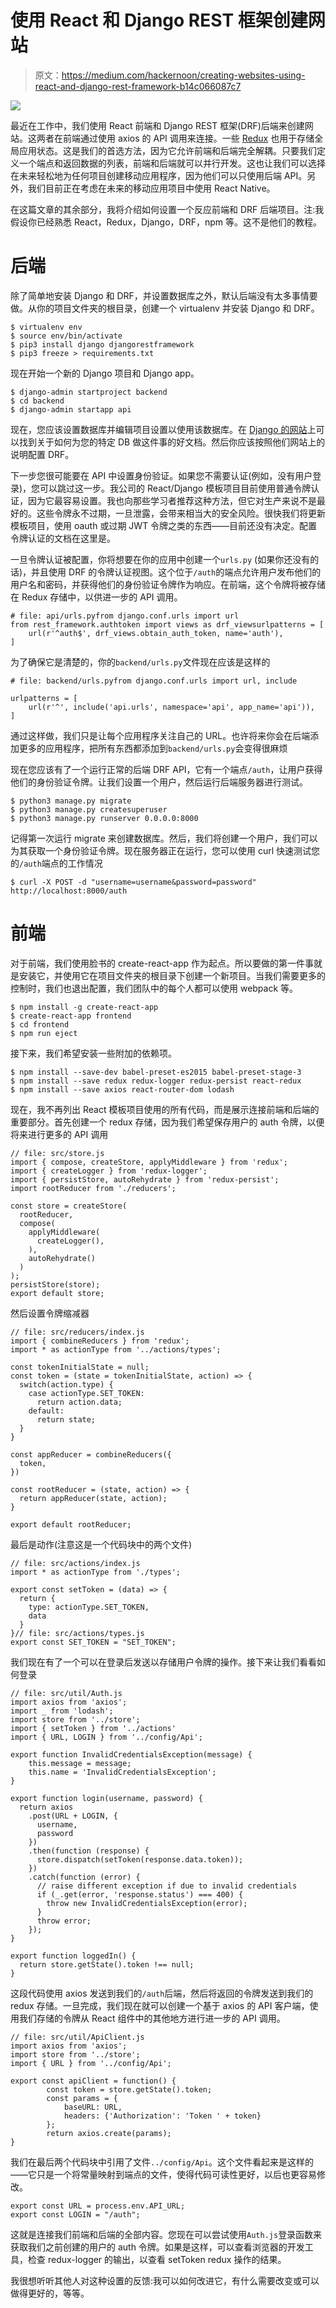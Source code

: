 # 使用 React 和 Django REST 框架创建网站

> 原文：<https://medium.com/hackernoon/creating-websites-using-react-and-django-rest-framework-b14c066087c7>

![](img/53cf19e479c9b3db6f2128d1d1454d1a.png)

最近在工作中，我们使用 React 前端和 Django REST 框架(DRF)后端来创建网站。这两者在前端通过使用 axios 的 API 调用来连接。一些 [Redux](https://hackernoon.com/tagged/redux) 也用于存储全局应用状态。这是我们的首选方法，因为它允许前端和后端完全解耦。只要我们定义一个端点和返回数据的列表，前端和后端就可以并行开发。这也让我们可以选择在未来轻松地为任何项目创建移动应用程序，因为他们可以只使用后端 API。另外，我们目前正在考虑在未来的移动应用项目中使用 React Native。

在这篇文章的其余部分，我将介绍如何设置一个反应前端和 DRF 后端项目。注:我假设你已经熟悉 React，Redux，Django，DRF，npm 等。这不是他们的教程。

# 后端

除了简单地安装 Django 和 DRF，并设置数据库之外，默认后端没有太多事情要做。从你的项目文件夹的根目录，创建一个 virtualenv 并安装 Django 和 DRF。

```
$ virtualenv env
$ source env/bin/activate
$ pip3 install django djangorestframework
$ pip3 freeze > requirements.txt
```

现在开始一个新的 Django 项目和 Django app。

```
$ django-admin startproject backend
$ cd backend
$ django-admin startapp api
```

现在，您应该设置数据库并编辑项目设置以使用该数据库。在 [Django 的网站](https://docs.djangoproject.com/en/1.11/topics/install/#get-your-database-running)上可以找到关于如何为您的特定 DB 做这件事的好文档。然后你应该按照他们网站上的说明配置 DRF。

下一步您很可能要在 API 中设置身份验证。如果您不需要认证(例如，没有用户登录)，您可以跳过这一步。我公司的 React/Django 模板项目目前使用普通令牌认证，因为它最容易设置。我也向那些学习者推荐这种方法，但它对生产来说不是最好的。这些令牌永不过期，一旦泄露，会带来相当大的安全风险。很快我们将更新模板项目，使用 oauth 或过期 JWT 令牌之类的东西——目前还没有决定。配置令牌认证的文档在这里是。

一旦令牌认证被配置，你将想要在你的应用中创建一个`urls.py` (如果你还没有的话)，并且使用 DRF 的令牌认证视图。这个位于`/auth`的端点允许用户发布他们的用户名和密码，并获得他们的身份验证令牌作为响应。在前端，这个令牌将被存储在 Redux 存储中，以供进一步的 API 调用。

```
# file: api/urls.pyfrom django.conf.urls import url
from rest_framework.authtoken import views as drf_viewsurlpatterns = [
    url(r'^auth$', drf_views.obtain_auth_token, name='auth'),
]
```

为了确保它是清楚的，你的`backend/urls.py`文件现在应该是这样的

```
# file: backend/urls.pyfrom django.conf.urls import url, include

urlpatterns = [
    url(r'^', include('api.urls', namespace='api', app_name='api')),
]
```

通过这样做，我们只是让每个应用程序关注自己的 URL。也许将来你会在后端添加更多的应用程序，把所有东西都添加到`backend/urls.py`会变得很麻烦

现在您应该有了一个运行正常的后端 DRF API，它有一个端点`/auth`，让用户获得他们的身份验证令牌。让我们设置一个用户，然后运行后端服务器进行测试。

```
$ python3 manage.py migrate
$ python3 manage.py createsuperuser
$ python3 manage.py runserver 0.0.0.0:8000
```

记得第一次运行 migrate 来创建数据库。然后，我们将创建一个用户，我们可以为其获取一个身份验证令牌。现在服务器正在运行，您可以使用 curl 快速测试您的`/auth`端点的工作情况

```
$ curl -X POST -d "username=username&password=password" http://localhost:8000/auth
```

# 前端

对于前端，我们使用脸书的 create-react-app 作为起点。所以要做的第一件事就是安装它，并使用它在项目文件夹的根目录下创建一个新项目。当我们需要更多的控制时，我们也退出配置，我们团队中的每个人都可以使用 webpack 等。

```
$ npm install -g create-react-app
$ create-react-app frontend
$ cd frontend
$ npm run eject
```

接下来，我们希望安装一些附加的依赖项。

```
$ npm install --save-dev babel-preset-es2015 babel-preset-stage-3
$ npm install --save redux redux-logger redux-persist react-redux
$ npm install --save axios react-router-dom lodash
```

现在，我不再列出 React 模板项目使用的所有代码，而是展示连接前端和后端的重要部分。首先创建一个 redux 存储，因为我们希望保存用户的 auth 令牌，以便将来进行更多的 API 调用

```
// file: src/store.js
import { compose, createStore, applyMiddleware } from 'redux';
import { createLogger } from 'redux-logger';
import { persistStore, autoRehydrate } from 'redux-persist';
import rootReducer from './reducers';

const store = createStore(
  rootReducer,
  compose(
    applyMiddleware(
      createLogger(),
    ),
    autoRehydrate()
  )
);
persistStore(store);
export default store;
```

然后设置令牌缩减器

```
// file: src/reducers/index.js
import { combineReducers } from 'redux';
import * as actionType from '../actions/types';

const tokenInitialState = null;
const token = (state = tokenInitialState, action) => {
  switch(action.type) {
    case actionType.SET_TOKEN:
      return action.data;
    default:
      return state;
  }
}

const appReducer = combineReducers({
  token,
})

const rootReducer = (state, action) => {
  return appReducer(state, action);
}

export default rootReducer;
```

最后是动作(注意这是一个代码块中的两个文件)

```
// file: src/actions/index.js
import * as actionType from './types';

export const setToken = (data) => {
  return {
    type: actionType.SET_TOKEN,
    data
  }
}// file: src/actions/types.js
export const SET_TOKEN = "SET_TOKEN";
```

我们现在有了一个可以在登录后发送以存储用户令牌的操作。接下来让我们看看如何登录

```
// file: src/util/Auth.js
import axios from 'axios';
import _ from 'lodash';
import store from '../store';
import { setToken } from '../actions'
import { URL, LOGIN } from '../config/Api';

export function InvalidCredentialsException(message) {
    this.message = message;
    this.name = 'InvalidCredentialsException';
}

export function login(username, password) {
  return axios
    .post(URL + LOGIN, {
      username,
      password
    })
    .then(function (response) {
      store.dispatch(setToken(response.data.token));
    })
    .catch(function (error) {
      // raise different exception if due to invalid credentials
      if (_.get(error, 'response.status') === 400) {
        throw new InvalidCredentialsException(error);
      }
      throw error;
    });
}

export function loggedIn() {
  return store.getState().token !== null;
}
```

这段代码使用 axios 发送到我们的`/auth`后端，然后将返回的令牌发送到我们的 redux 存储。一旦完成，我们现在就可以创建一个基于 axios 的 API 客户端，使用我们存储的令牌从 React 组件中的其他地方进行进一步的 API 调用。

```
// file: src/util/ApiClient.js
import axios from 'axios';
import store from '../store';
import { URL } from '../config/Api';

export const apiClient = function() {
        const token = store.getState().token;
        const params = {
            baseURL: URL,
            headers: {'Authorization': 'Token ' + token}
        };
        return axios.create(params);
}
```

我们在最后两个代码块中引用了文件`../config/Api`。这个文件看起来是这样的——它只是一个将常量映射到端点的文件，使得代码可读性更好，以后也更容易修改。

```
export const URL = process.env.API_URL;
export const LOGIN = "/auth";
```

这就是连接我们前端和后端的全部内容。您现在可以尝试使用`Auth.js`登录函数来获取我们之前创建的用户的 auth 令牌。如果是这样，可以查看浏览器的开发工具，检查 redux-logger 的输出，以查看 setToken redux 操作的结果。

我很想听听其他人对这种设置的反馈:我可以如何改进它，有什么需要改变或可以做得更好的，等等。